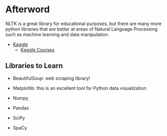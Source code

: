 # Afterword

NLTK is a great library for educational purposes, but there are many more python libraries that are better at areas of Natural Language Processing such as machine learning and data manipulation.

* [Kaggle](https://www.kaggle.com/)
  * [Kaggle Courses](https://www.kaggle.com/learn/overview)

## Libraries to Learn

* BeautifulSoup: web scraping library!
* Matplotlib: this is an excellent tool for Python data visualization

* Numpy
* Pandas
* SciPy
* SpaCy


